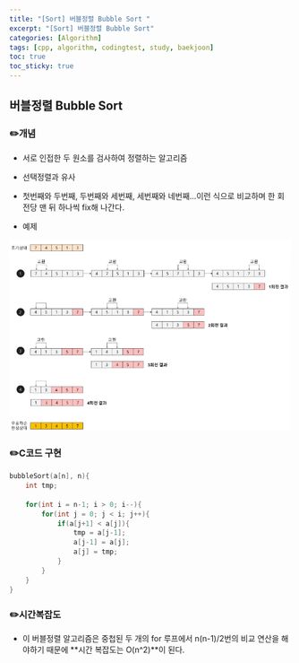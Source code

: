 ```yaml
---
title: "[Sort] 버블정렬 Bubble Sort "
excerpt: "[Sort] 버블정렬 Bubble Sort"
categories: [Algorithm]
tags: [cpp, algorithm, codingtest, study, baekjoon]
toc: true
toc_sticky: true
---
```


## 버블정렬 Bubble Sort

### ✏️개념 

+ 서로 인접한 두 원소를 검사하여 정렬하는 알고리즘

+ 선택정렬과 유사

+ 첫번째와 두번째, 두번째와 세번째, 세번째와 네번째...이런 식으로 비교하며 한 회전당 맨 뒤 하나씩 fix해 나간다.

+ 예제  
  
![failtoBring](/assets/Image/cppStudy/bubble-sort.png)
  

### ✏️C코드 구현

```c
bubbleSort(a[n], n){
    int tmp;

    for(int i = n-1; i > 0; i--){
        for(int j = 0; j < i; j++){
            if(a[j+1] < a[j]){
                tmp = a[j-1];
                a[j-1] = a[j];
                a[j] = tmp;
            }
        }
    }
}
```  


### ✏️시간복잡도

+ 이 버블정렬 알고리즘은 중첩된 두 개의 for 루프에서 n(n-1)/2번의 비교 연산을 해야하기 때문에 **시간 복잡도는 O(n^2)**이 된다.